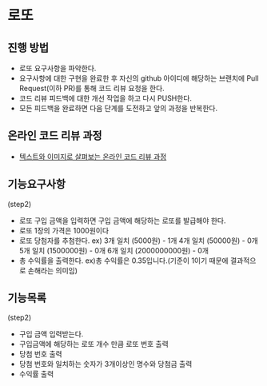 # 로또
## 진행 방법
* 로또 요구사항을 파악한다.
* 요구사항에 대한 구현을 완료한 후 자신의 github 아이디에 해당하는 브랜치에 Pull Request(이하 PR)를 통해 코드 리뷰 요청을 한다.
* 코드 리뷰 피드백에 대한 개선 작업을 하고 다시 PUSH한다.
* 모든 피드백을 완료하면 다음 단계를 도전하고 앞의 과정을 반복한다.

## 온라인 코드 리뷰 과정
* [텍스트와 이미지로 살펴보는 온라인 코드 리뷰 과정](https://github.com/next-step/nextstep-docs/tree/master/codereview)


## 기능요구사항

(step2)
* 로또 구입 금액을 입력하면 구입 금액에 해당하는 로또를 발급해야 한다.
* 로또 1장의 가격은 1000원이다
* 로또 당첨자를 추첨한다.
    ex)
    3개 일치 (5000원) - 1개
    4개 일치 (50000원) - 0개
    5개 일치 (1500000원) - 0개
    6개 일치 (2000000000원) - 0개
* 총 수익률을 출력한다.
ex)총 수익률은 0.35입니다.(기준이 1이기 때문에 결과적으로 손해라는 의미임)
## 기능목록

(step2)
* 구입 금액 입력받는다.
* 구입금액에 해당하는 로또 개수 만큼 로또 번호 출력
* 당첨 번호 출력
* 당첨 번호와 일치하는 숫자가 3개이상인 명수와 당첨금 출력
* 수익률 출력

